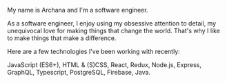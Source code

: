  

My name is Archana and I'm a software engineer.

As a software engineer, I enjoy using my obsessive attention to detail, my unequivocal love for making things that change the world. That's why I like to make things that make a difference.

Here are a few technologies I've been working with recently:

JavaScript (ES6+),
HTML & (S)CSS,
React,
Redux,
Node.js,
Express,
GraphQL,
Typescript,
PostgreSQL,
Firebase,
Java.
